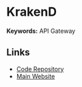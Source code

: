 # KrakenD

<!--
TODO
-->

**Keywords:** API Gateway

## Links

- [Code Repository](https://github.com/krakendio/krakend-ce)
- [Main Website](https://krakend.io)
